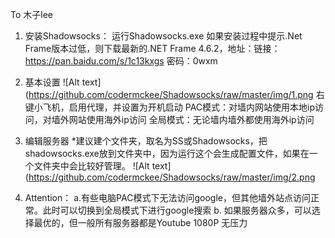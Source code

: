 To 木子lee
1. 安装Shadowsocks：
	运行Shadowsocks.exe
	如果安装过程中提示.Net Frame版本过低，则下载最新的.NET Frame 4.6.2，地址：链接：https://pan.baidu.com/s/1c13kxgs 密码：0wxm

2. 基本设置
![Alt text](https://github.com/codermckee/Shadowsocks/raw/master/img/1.png
右键小飞机，启用代理，并设置为开机启动
PAC模式：对墙内网站使用本地ip访问，对墙外网站使用海外ip访问
全局模式：无论墙内墙外都使用海外ip访问

3. 编辑服务器
*建议建个文件夹，取名为SS或Shadowsocks，把shadowsocks.exe放到文件夹中，因为运行这个会生成配置文件，如果在一个文件夹中会比较好管理。
![Alt text](https://github.com/codermckee/Shadowsocks/raw/master/img/2.png

4. Attention：
a.有些电脑PAC模式下无法访问google，但其他墙外站点访问正常。此时可以切换到全局模式下进行google搜索
b. 如果服务器众多，可以选择最优的，但一般所有服务器都是Youtube 1080P 无压力